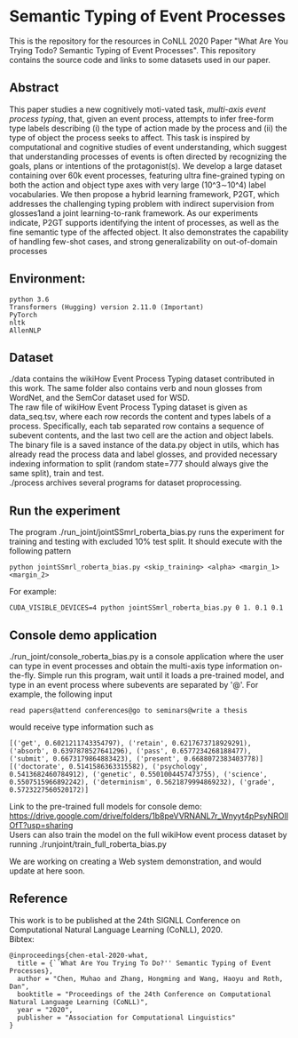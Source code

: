 # Semantic Typing of Event Processes
This is the repository for the resources in CoNLL 2020 Paper "What Are You Trying Todo? Semantic Typing of Event Processes". This repository contains the source code and links to some datasets used in our paper.

## Abstract
This paper studies a new cognitively moti-vated task, *multi-axis event process typing*, that, given an event process, attempts to infer free-form type labels describing (i) the type of action made by the process and (ii) the type of object the process seeks to affect. This task is inspired by computational and cognitive studies of event understanding, which suggest that understanding processes of events is often directed by recognizing the goals, plans or intentions of the protagonist(s). We develop a large dataset containing over 60k event processes, featuring ultra fine-grained typing on both the action and object type axes with very large (10^3∼10^4) label vocabularies. We then propose a hybrid learning framework, P2GT, which addresses the challenging typing problem with indirect supervision from glosses1and a joint learning-to-rank framework. As our experiments indicate, P2GT supports identifying the intent of processes, as well as the fine semantic type of the affected object. It also demonstrates the capability of handling few-shot cases, and strong generalizability on out-of-domain processes

## Environment:

    python 3.6
    Transformers (Hugging) version 2.11.0 (Important)
    PyTorch
    nltk
    AllenNLP
  
## Dataset  
./data contains the wikiHow Event Process Typing dataset contributed in this work. The same folder also contains verb and noun glosses from WordNet, and the SemCor dataset used for WSD.  
The raw file of wikiHow Event Process Typing dataset is given as data_seq.tsv, where each row records the content and types labels of a process. Specifically, each tab separated row contains a sequence of subevent contents, and the last two cell are the action and object labels.  
The binary file is a saved instance of the data.py object in utils, which has already read the process data and label glosses, and provided necessary indexing information to split (random state=777 should always give the same split), train and test.  
./process archives several programs for dataset proprocessing.  

## Run the experiment  
The program ./run_joint/jointSSmrl_roberta_bias.py runs the experiment for training and testing with excluded 10\% test split. It should execute with the following pattern  

    python jointSSmrl_roberta_bias.py <skip_training> <alpha> <margin_1> <margin_2>  
  
For example:  

    CUDA_VISIBLE_DEVICES=4 python jointSSmrl_roberta_bias.py 0 1. 0.1 0.1
  

## Console demo application  

./run_joint/console_roberta_bias.py is a console application where the user can type in event processes and obtain the multi-axis type information on-the-fly.  Simple run this program, wait until it loads a pre-trained model, and type in an event process where subevents are separated by '@'. For example, the following input   

    read papers@attend conferences@go to seminars@write a thesis
  
would receive type information such as  

    [('get', 0.6021211743354797), ('retain', 0.6217673718929291), ('absorb', 0.6397878527641296), ('pass', 0.6577234268188477), ('submit', 0.6673179864883423), ('present', 0.6688072383403778)] 
    [('doctorate', 0.5141586363315582), ('psychology', 0.5413682460784912), ('genetic', 0.5501004457473755), ('science', 0.5507515966892242), ('determinism', 0.5621879994869232), ('grade', 0.5723227560520172)]

Link to the pre-trained full models for console demo: https://drive.google.com/drive/folders/1b8peVVRNANL7r_Wnyyt4pPsyNROIlOfT?usp=sharing  
Users can also train the model on the full wikiHow event process dataset by running ./runjoint/train_full_roberta_bias.py  

We are working on creating a Web system demonstration, and would update at here soon.

## Reference
This work is to be published at the 24th SIGNLL Conference on Computational Natural Language Learning (CoNLL), 2020.  
Bibtex:
  
    @inproceedings{chen-etal-2020-what,
      title = {``What Are You Trying To Do?'' Semantic Typing of Event Processes},
      author = "Chen, Muhao and Zhang, Hongming and Wang, Haoyu and Roth, Dan",
      booktitle = "Proceedings of the 24th Conference on Computational Natural Language Learning (CoNLL)",
      year = "2020",
      publisher = "Association for Computational Linguistics"
    }


